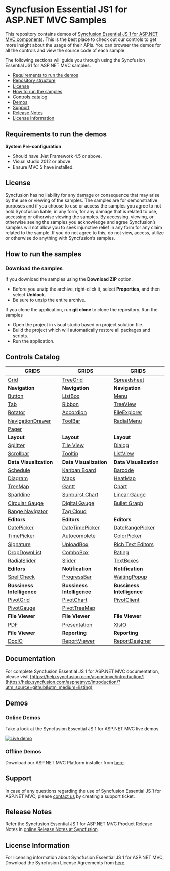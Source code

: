 # Syncfusion Essential JS1 for ASP.NET MVC Samples

This repository contains demos of [Syncfusion Essential JS 1 for ASP.NET MVC components](https://www.syncfusion.com/products/jquery/aspnetmvc). This is the best place to check out our controls to get more insight about the usage of their APIs. You can browser the demos for all the controls and view the source code of each sample.

The following sections will guide you through using the Syncfusion Essential JS1 for ASP.NET MVC samples.

* [Requirements to run the demos](#requirements-to-run-the-demos)
* [Repository structure](#repository-structure)
* [License](#license)
* [How to run the samples](#how-to-run-the-samples)
* [Controls catalog](#controls-catalog)
* [Demos](#demos)
* [Support](#support)
* [Release Notes](#release-notes)
* [License Information](#license-information)

## Requirements to run the demos

**System Pre-configuration**

* Should have .Net Framework 4.5 or above.
* Visual studio 2012 or above.
* Ensure MVC 5 have installed.

## License

Syncfusion has no liability for any damage or consequence that may arise by the use or viewing of the samples. The samples are for demonstrative purposes and if you choose to use or access the samples you agree to not hold Syncfusion liable, in any form, for any damage that is related to use, accessing or otherwise viewing the samples. By accessing, viewing, or otherwise seeing the samples you acknowledge and agree Syncfusion’s samples will not allow you to seek injunctive relief in any form for any claim related to the sample. If you do not agree to this, do not view, access, utilize or otherwise do anything with Syncfusion’s samples.

## How to run the samples

### Download the samples

If you download the samples using the **Download ZIP** option.

* Before you unzip the archive, right-click it, select **Properties**, and then select **Unblock**.
* Be sure to unzip the entire archive.

If you clone the application, run **git clone <repository-url>** to clone the repository.
Run the samples

* Open the project in visual studio based on project solution file.
* Build the project which will automatically restore all packages and scripts.
* Run the application.

## Controls Catalog

| <b>GRIDS<b> | <b>GRIDS<b> | <b>GRIDS<b> |
| ------------- | --------------- | ----------- |
|[Grid](https://mvc.syncfusion.com/demos/web/grid/default?utm_source=github&utm_medium=listing)|[TreeGrid](https://mvc.syncfusion.com/demos/web/treegrid/default?utm_source=github&utm_medium=listing)|[Spreadsheet](https://mvc.syncfusion.com/demos/web/spreadsheet/default?utm_source=github&utm_medium=listing)|
| <b>Navigation<b> | <b>Navigation<b> | <b>Navigation<b> |
|[Button](https://mvc.syncfusion.com/demos/web/button/default?utm_source=github&utm_medium=listing)|[ListBox](https://mvc.syncfusion.com/demos/web/listbox/default?utm_source=github&utm_medium=listing)|[Menu](https://mvc.syncfusion.com/demos/web/menu/default?utm_source=github&utm_medium=listing)|
|[Tab](https://mvc.syncfusion.com/demos/web/tab/default?utm_source=github&utm_medium=listing)|[Ribbon](https://mvc.syncfusion.com/demos/web/ribbon/default?utm_source=github&utm_medium=listing)|[TreeView](https://mvc.syncfusion.com/demos/web/treeview/default?utm_source=github&utm_medium=listing)|
|[Rotator](https://mvc.syncfusion.com/demos/web/rotator/default?utm_source=github&utm_medium=listing)|[Accordion](https://mvc.syncfusion.com/demos/web/accordion/default?utm_source=github&utm_medium=listing)|[FileExplorer](https://mvc.syncfusion.com/demos/web/fileexplorer/default?utm_source=github&utm_medium=listing)|
|[NavigationDrawer](https://mvc.syncfusion.com/demos/web/navigationdrawer/default?utm_source=github&utm_medium=listing)|[ToolBar](https://mvc.syncfusion.com/demos/web/toolbar/default?utm_source=github&utm_medium=listing)|[RadialMenu](https://mvc.syncfusion.com/demos/web/radialmenu/default?utm_source=github&utm_medium=listing)|
|[Pager](https://mvc.syncfusion.com/demos/web/pager/default?utm_source=github&utm_medium=listing)|
|<b>Layout</b>|<b>Layout</b>|<b>Layout</b> |
|[Splitter](https://mvc.syncfusion.com/demos/web/splitter/default?utm_source=github&utm_medium=listing)|[Tile View](https://mvc.syncfusion.com/demos/web/tileview/default?utm_source=github&utm_medium=listing)|[Dialog](https://mvc.syncfusion.com/demos/web/dialog/default?utm_source=github&utm_medium=listing)|
|[Scrollbar](https://mvc.syncfusion.com/demos/web/scrollbar/default?utm_source=github&utm_medium=listing)|[Tooltip](https://mvc.syncfusion.com/demos/web/tooltip/default?utm_source=github&utm_medium=listing)|[ListView](https://mvc.syncfusion.com/demos/web/listview/default?utm_source=github&utm_medium=listing)|
|<b>Data Visualization</b>|<b>Data Visualization</b>|<b>Data Visualization</b> |
|[Schedule](https://mvc.syncfusion.com/demos/web/schedule/default?utm_source=github&utm_medium=listing)|[Kanban Board](https://mvc.syncfusion.com/demos/web/kanbanboard/default?utm_source=github&utm_medium=listing)|[Barcode](https://mvc.syncfusion.com/demos/web/barcode/default?utm_source=github&utm_medium=listing)|
|[Diagram](https://mvc.syncfusion.com/demos/web/diagram/default?utm_source=github&utm_medium=listing)|[Maps](https://mvc.syncfusion.com/demos/web/maps/default?utm_source=github&utm_medium=listing)|[HeatMap](https://mvc.syncfusion.com/demos/web/heatmap/cellmapping?utm_source=github&utm_medium=listing)|
|[TreeMap](https://mvc.syncfusion.com/demos/web/treemap/customization?utm_source=github&utm_medium=listing)|[Gantt](https://mvc.syncfusion.com/demos/web/gantt/default?utm_source=github&utm_medium=listing)|[Chart](https://mvc.syncfusion.com/demos/web/chart/default?utm_source=github&utm_medium=listing)|
|[Sparkline](https://mvc.syncfusion.com/demos/web/sparkline/default?utm_source=github&utm_medium=listing)|[Sunburst Chart](https://mvc.syncfusion.com/demos/web/sunburst/default?utm_source=github&utm_medium=listing)|[Linear Gauge](https://mvc.syncfusion.com/demos/web/lineargauge/default?utm_source=github&utm_medium=listing)|
|[Circular Gauge](https://mvc.syncfusion.com/demos/web/circulargauge/default?utm_source=github&utm_medium=listing)|[Digital Gauge](https://mvc.syncfusion.com/demos/web/digitalgauge/default?utm_source=github&utm_medium=listing)|[Bullet Graph](https://mvc.syncfusion.com/demos/web/bulletgraph/default?utm_source=github&utm_medium=listing)|
|[Range Navigator](https://mvc.syncfusion.com/demos/web/rangenavigator/default?utm_source=github&utm_medium=listing)|[Tag Cloud](https://mvc.syncfusion.com/demos/web/tagcloud/default?utm_source=github&utm_medium=listing)| |
|<b>Editors</b>|<b>Editors</b>|<b>Editors</b> |
|[DatePicker](https://mvc.syncfusion.com/demos/web/datepicker/default?utm_source=github&utm_medium=listing)|[DateTimePicker](https://mvc.syncfusion.com/demos/web/datetimepicker/default?utm_source=github&utm_medium=listing)|[DateRangePicker](https://mvc.syncfusion.com/demos/web/daterangepicker/default?utm_source=github&utm_medium=listing)|
|[TimePicker](https://mvc.syncfusion.com/demos/web/timepicker/default?utm_source=github&utm_medium=listing)|[Autocomplete](https://mvc.syncfusion.com/demos/web/autocomplete/default?utm_source=github&utm_medium=listing)|[ColorPicker](https://mvc.syncfusion.com/demos/web/colorpicker/default?utm_source=github&utm_medium=listing)|
|[Signature](https://mvc.syncfusion.com/demos/web/signature/default?utm_source=github&utm_medium=listing)|[UploadBox](https://mvc.syncfusion.com/demos/web/upload/default?utm_source=github&utm_medium=listing)|[Rich Text Editors](https://mvc.syncfusion.com/demos/web/rte/default?utm_source=github&utm_medium=listing&utm_source=aurelia&utm_campaign=aurelia-github-samples)|
|[DropDownList](https://mvc.syncfusion.com/demos/web/dropdownlist/default?utm_source=github&utm_medium=listing)|[ComboBox](https://mvc.syncfusion.com/demos/web/combobox/default?utm_source=github&utm_medium=listing)|[Rating](https://mvc.syncfusion.com/demos/web/rating/default?utm_source=github&utm_medium=listing)|
|[RadialSlider](https://mvc.syncfusion.com/demos/web/radialslider/default?utm_source=github&utm_medium=listing)|[Slider](https://mvc.syncfusion.com/demos/web/slider/default?utm_source=github&utm_medium=listing)|[TextBoxes](https://mvc.syncfusion.com/demos/web/editor/default?utm_source=github&utm_medium=listing)|
|<b>Editors</b>|<b>Notification</b>|<b>Notification</b> |
|[SpellCheck](https://mvc.syncfusion.com/demos/web/spellcheck/default?utm_source=github&utm_medium=listing)|[ProgressBar](https://mvc.syncfusion.com/demos/web/progressbar/default?utm_source=github&utm_medium=listing)|[WaitingPopup](https://mvc.syncfusion.com/demos/web/waitingpopup/default?utm_source=github&utm_medium=listing)|
|<b>Bussiness Intelligence</b>|<b>Bussiness Intelligence</b>|<b>Bussiness Intelligence</b> |
|[PivotGrid](https://mvc.syncfusion.com/demos/web/pivotgrid/default?utm_source=github&utm_medium=listing)|[PivotChart](https://mvc.syncfusion.com/demos/web/pivotchart/default?utm_source=github&utm_medium=listing)|[PivotClient](https://mvc.syncfusion.com/demos/web/pivotclient/default?utm_source=github&utm_medium=listing)|
|[PivotGauge](https://mvc.syncfusion.com/demos/web/pivotgauge/default?utm_source=github&utm_medium=listing)|[PivotTreeMap](https://mvc.syncfusion.com/demos/web/pivottreemap/default?utm_source=github&utm_medium=listing)||
|<b>File Viewer</b>|<b>File Viewer</b>|<b>File Viewer</b>|
|[PDF](https://mvc.syncfusion.com/demos/web/pdf/default?utm_source=github&utm_medium=listing)|[Presentation](https://mvc.syncfusion.com/demos/web/presentation/default?utm_source=github&utm_medium=listing)|[XlsIO](https://mvc.syncfusion.com/demos/web/xlsio/create?utm_source=github&utm_medium=listing)|
|<b>File Viewer</b>|<b>Reporting</b>|<b>Reporting</b> |
|[DocIO](https://mvc.syncfusion.com/demos/web/docio/salesinvoice?utm_source=github&utm_medium=listing)|[ReportViewer](https://mvc.syncfusion.com/demos/web/reportviewer/default?utm_source=github&utm_medium=listing) |[ReportDesigner](https://mvc.syncfusion.com/demos/web/reportdesigner/default?utm_source=github&utm_medium=listing)|

## Documentation

For complete Syncfusion Essential JS 1 for ASP.NET MVC documentation, please visit [https://help.syncfusion.com/aspnetmvc/introduction/](https://help.syncfusion.com/aspnetmvc/introduction/?utm_source=github&utm_medium=listing)

## Demos

### Online Demos

Take a look at the Syncfusion Essential JS 1 for ASP.NET MVC live demos.

[![Live demo](http://dabuttonfactory.com/button.png?t=Live+demo&f=Calibri-Bold&ts=24&tc=fff&tshs=1&tshc=000&hp=20&vp=8&c=5&bgt=gradient&bgc=3d85c6&ebgc=073763)](https://mvc.syncfusion.com/demos/web/?utm_source=github&utm_medium=listing)

### Offline Demos

Download our ASP.NET MVC Platform installer from [here](https://www.syncfusion.com/downloads/aspnetmvc/?utm_source=github&utm_medium=listing).

## Support

In case of any questions regarding the use of Syncfusion Essential JS 1 for ASP.NET MVC, please [contact us](https://www.syncfusion.com/support/?utm_source=github&utm_medium=listing) by creating a support ticket.

## Release Notes

Refer the Syncfusion Essential JS 1 for ASP.NET MVC Product Release Notes in [online Release Notes at Syncfusion](https://help.syncfusion.com/aspnetmvc/release-notes/?utm_source=github&utm_medium=listing).

## License Information

For licensing information about Syncfusion Essential JS 1 for ASP.NET MVC, Download the Syncfusion License Agreements from [here](https://www.syncfusion.com/content/downloads/syncfusion_license.pdf).
